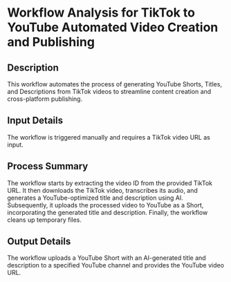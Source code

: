 # Workflow Analysis for TikTok to YouTube Automated Video Creation and Publishing

## Description
This workflow automates the process of generating YouTube Shorts, Titles, and Descriptions from TikTok videos to streamline content creation and cross-platform publishing.

## Input Details
The workflow is triggered manually and requires a TikTok video URL as input.

## Process Summary
The workflow starts by extracting the video ID from the provided TikTok URL. It then downloads the TikTok video, transcribes its audio, and generates a YouTube-optimized title and description using AI. Subsequently, it uploads the processed video to YouTube as a Short, incorporating the generated title and description. Finally, the workflow cleans up temporary files.

## Output Details
The workflow uploads a YouTube Short with an AI-generated title and description to a specified YouTube channel and provides the YouTube video URL.
